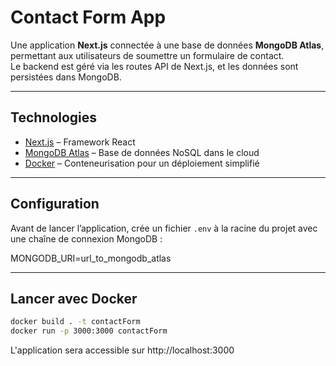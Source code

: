 # Contact Form App

Une application **Next.js** connectée à une base de données **MongoDB Atlas**, permettant aux utilisateurs de soumettre un formulaire de contact.  
Le backend est géré via les routes API de Next.js, et les données sont persistées dans MongoDB.

---

## Technologies

- [Next.js](https://nextjs.org/) – Framework React
- [MongoDB Atlas](https://www.mongodb.com/cloud/atlas) – Base de données NoSQL dans le cloud
- [Docker](https://www.docker.com/) – Conteneurisation pour un déploiement simplifié

---

## Configuration

Avant de lancer l’application, crée un fichier `.env` à la racine du projet avec une chaîne de connexion MongoDB :

MONGODB_URI=url_to_mongodb_atlas

 ---

##  Lancer avec Docker

```bash
docker build . -t contactForm
docker run -p 3000:3000 contactForm
```

L'application sera accessible sur http://localhost:3000

